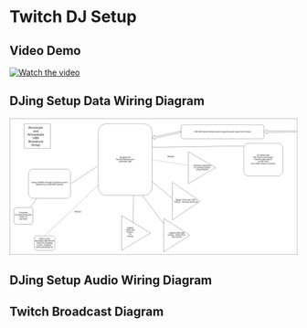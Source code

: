 # Twitch DJ Setup

## Video Demo

[![Watch the video](https://img.youtube.com/vi/4pt2nO5LPyc/0.jpg)](https://www.youtube.com/watch?v=4pt2nO5LPyc)

## DJing Setup Data Wiring Diagram

![alt text](DJDC%20Broadcast%20setup.drawio.png "Git Workflow Diagram")

## DJing Setup Audio Wiring Diagram

## Twitch Broadcast Diagram

